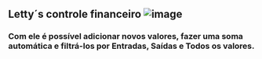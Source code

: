 ## Letty´s controle financeiro ![image](https://github.com/estudos-lettys/controle_finaceiro/assets/111353480/9132b5ff-6acf-46fb-b8bc-708ed329c915)
### Com ele é possível adicionar novos valores, fazer uma soma automática e filtrá-los por Entradas, Saídas e Todos os valores.
